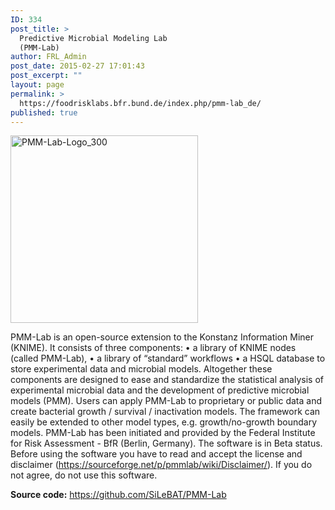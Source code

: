 ```yaml
---
ID: 334
post_title: >
  Predictive Microbial Modeling Lab
  (PMM-Lab)
author: FRL_Admin
post_date: 2015-02-27 17:01:43
post_excerpt: ""
layout: page
permalink: >
  https://foodrisklabs.bfr.bund.de/index.php/pmm-lab_de/
published: true
---
```

<img class="aligncenter size-full wp-image-1255" src="https://foodrisklabs.bfr.bund.de/wp-content/uploads/2015/02/PMM-Lab-Logo_300.png" alt="PMM-Lab-Logo_300" width="300" height="300" />

PMM-Lab is an open-source extension to the Konstanz Information Miner (KNIME). It consists of three components:
• a library of KNIME nodes (called PMM-Lab),
• a library of “standard” workflows
• a HSQL database to store experimental data and microbial models.
Altogether these components are designed to ease and standardize the statistical analysis of experimental microbial data and the development of predictive microbial models (PMM). Users can apply PMM-Lab to proprietary or public data and create bacterial growth / survival / inactivation models. The framework can easily be extended to other model types, e.g. growth/no-growth boundary models. PMM-Lab has been initiated and provided by the Federal Institute for Risk Assessment - BfR (Berlin, Germany). The software is in Beta status. Before using the software you have to read and accept the license and disclaimer (<a href="https://sourceforge.net/p/pmmlab/wiki/Disclaimer/">https://sourceforge.net/p/pmmlab/wiki/Disclaimer/</a>). If you do not agree, do not use this software.

<strong>Source code:</strong> <a href="https://github.com/SiLeBAT/PMM-Lab">https://github.com/SiLeBAT/PMM-Lab</a>